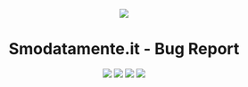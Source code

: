 <p align="center"><a href="https://www.smodatamente.it" alt="Screenshot"><img src="https://www.smodatamente.it/wp-content/themes/smodatamente/img/smodatamente_logo.png"></a></p>

<p align="center"><h1 align="center">Smodatamente.it - Bug Report</h1></p>

<p align="center"><a href="#" alt="License"><img src="https://img.shields.io/badge/license-Closed-brightgreen.svg"></a>
<a href="https://it.wordpress.org/" alt="powered by wordpress"><img src="https://img.shields.io/badge/powered%20by-wordpress-46aef7.svg"></a>
<a href="https://github.com/ptkdev/instagram-bot.js/releases" alt="Version"><img src="https://img.shields.io/badge/version-v1.0-lightgrey.svg"></a>
<a href="https://slack.ptkdev.io" alt="Slack Chat"><img src="https://img.shields.io/badge/chat%20on-Slack-orange.svg"></a></p>
